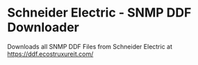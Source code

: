 # Schneider Electric - SNMP DDF Downloader
Downloads all SNMP DDF Files from Schneider Electric at https://ddf.ecostruxureit.com/

